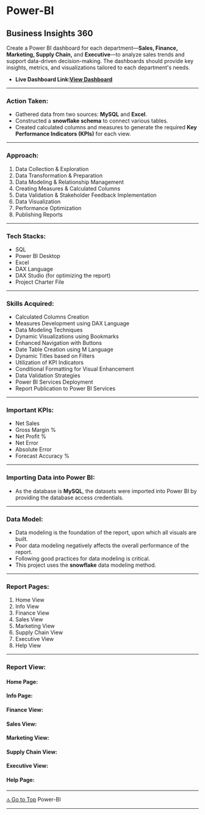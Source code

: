 # Power-BI
## Business Insights 360
 Create a Power BI dashboard for each department—**Sales, Finance, Marketing, Supply Chain,** and **Executive**—to analyze sales trends and support data-driven decision-making. The dashboards should provide key insights, metrics, and visualizations tailored to each department's needs.
- **Live Dashboard Link:[View Dashboard](https://app.powerbi.com/view?r=eyJrIjoiNzkzMTYyYjgtM2I0Ni00YTg2LThmZjktYzU2YzlmNTU2MzgwIiwidCI6ImM2ZTU0OWIzLTVmNDUtNDAzMi1hYWU5LWQ0MjQ0ZGM1YjJjNCJ9)**
________________________________________
### Action Taken:
- Gathered data from two sources: **MySQL** and **Excel**.
- Constructed a **snowflake schema** to connect various tables.
- Created calculated columns and measures to generate the required **Key Performance Indicators (KPIs)** for each view.
________________________________________
### Approach:
1.	Data Collection & Exploration
2.	Data Transformation & Preparation
3.	Data Modeling & Relationship Management
4.	Creating Measures & Calculated Columns
5.	Data Validation & Stakeholder Feedback Implementation
6.	Data Visualization
7.	Performance Optimization
8.	Publishing Reports
________________________________________
### Tech Stacks:
* SQL
*	Power BI Desktop
*	Excel
*	DAX Language
* DAX Studio (for optimizing the report)
* Project Charter File
________________________________________
### Skills Acquired:
*	Calculated Columns Creation
*	Measures Development using DAX Language
*	Data Modeling Techniques
*	Dynamic Visualizations using Bookmarks
*	Enhanced Navigation with Buttons
*	Date Table Creation using M Language
*	Dynamic Titles based on Filters
*	Utilization of KPI Indicators
*	Conditional Formatting for Visual Enhancement
*	Data Validation Strategies
*	Power BI Services Deployment
*	Report Publication to Power BI Services
________________________________________
### Important KPIs:
*	Net Sales
*	Gross Margin %
*	Net Profit %
*	Net Error
*	Absolute Error
*	Forecast Accuracy %
________________________________________
### Importing Data into Power BI:
*	As the database is **MySQL**, the datasets were imported into Power BI by providing the database access credentials.
________________________________________
### Data Model:
*	Data modeling is the foundation of the report, upon which all visuals are built.
*	Poor data modeling negatively affects the overall performance of the report.
*	Following good practices for data modeling is critical.
*	This project uses the **snowflake** data modeling method.
________________________________________
### Report Pages:
1.	Home View
2.	Info View
3.	Finance View
4.	Sales View
5.	Marketing View
6.	Supply Chain View
7.	Executive View
8.	Help View
________________________________________
### Report View:
#### Home Page:
#### Info Page:
#### Finance View:
#### Sales View:
#### Marketing View:
#### Supply Chain View:
#### Executive View:
#### Help Page:
 ________________________________________
[🔝 Go to Top](#Power-BI)
          Power-BI<a name="Power-BI"></a> 
________________________________________
